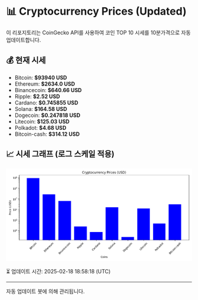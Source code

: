 
# 📊 Cryptocurrency Prices (Updated)

이 리포지토리는 CoinGecko API를 사용하여 코인 TOP 10 시세를 10분가격으로 자동 업데이트합니다.

## 💰 현재 시세
- Bitcoin: **$93940 USD**
- Ethereum: **$2634.0 USD**
- Binancecoin: **$640.66 USD**
- Ripple: **$2.52 USD**
- Cardano: **$0.745855 USD**
- Solana: **$164.58 USD**
- Dogecoin: **$0.247818 USD**
- Litecoin: **$125.03 USD**
- Polkadot: **$4.68 USD**
- Bitcoin-cash: **$314.12 USD**

## 📈 시세 그래프 (로그 스케일 적용)
![Crypto Prices](crypto_prices.png)

⏳ 업데이트 시간: 2025-02-18 18:58:18 (UTC)

---
자동 업데이트 봇에 의해 관리됩니다.
